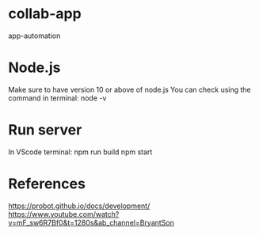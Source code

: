 # collab-app
 app-automation

# Node.js
 Make sure to have version 10 or above of node.js
 You can check using the command in terminal: node -v

# Run server
 In VScode terminal:
 npm run build
 npm start


# References
 https://probot.github.io/docs/development/  
 https://www.youtube.com/watch?v=mF_sw6R7Bf0&t=1280s&ab_channel=BryantSon

